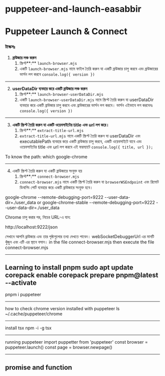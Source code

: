 # puppeteer-and-launch-easabbir

# Puppeteer Launch & Connect

### টাস্কসঃ

1. **ব্রাউজার লঞ্চ করুন**
    1. স্ক্রিপ্ট**:** `launch-browser.mjs` 
    2. একটি `launch-browser.mjs` নামে ফাইল তৈরি করুন যা একটি ব্রাউজার চালু করবে এবং ব্রাউজারের ভার্সন লগ করবে `console.log({ version })`

---

2. **userDataDir ব্যবহার করে একটি ব্রাউজার লঞ্চ করুন**
    1. স্ক্রিপ্ট**:** `launch-browser-userDataDir.mjs` 
    2. একটি `launch-browser-userDataDir.mjs` নামে স্ক্রিপ্ট তৈরি করুন যা userDataDir ব্যবহার করে একটি ব্রাউজার চালু করবে এবং ব্রাউজারের ভার্সন লগ করবে। ভার্সন এইভাবে লগ করবেনঃ `console.log({ version })`

---

3. **একটি স্ক্রিপ্ট তৈরি করুন যা একটি ওয়েবসাইটের title এবং url লগ করে।**
    1. স্ক্রিপ্ট**:** `extract-title-url.mjs` 
    2. `extract-title-url.mjs` নামে একটি স্ক্রিপ্ট তৈরি করুন যা userDataDir এবং executablePath ব্যবহার করে একটি ব্রাউজার চালু করবে, একটি ওয়েবসাইটে যাবে এবং ওয়েবসাইটের title এবং url লগ করবে এই ফরম্যাটে `console.log({ title, url });` 

To know the path: which google-chrome 

---

4. একটি স্ক্রিপ্ট তৈরি করুন যা একটি ব্রাউজারে সংযুক্ত হয়
    1. স্ক্রিপ্ট**:** `connect-browser.mjs` 
    2. `connect-browser.mjs` নামে একটি স্ক্রিপ্ট তৈরি করুন যা `browserWSEndpoint` এবং রিমোট ডিবাগিং পোর্ট ব্যবহার করে একটি ব্রাউজারে সংযুক্ত হবে।

google-chrome --remote-debugging-port=9222 --user-data-dir=./user_data
or
google-chrome-stable --remote-debugging-port=9222 --user-data-dir=./user_data

Chrome চালু করার পর, নিচের URL-এ যান:

http://localhost:9222/json

সেখানে আপনি ব্রাউজার এবং তার পৃষ্ঠাগুলোর তথ্য দেখতে পাবেন। webSocketDebuggerUrl এর মানটি খুঁজুন এবং এটি <your-websocket-id> এর স্থানে বসান। 
in the file connect-browser.mjs
then execute the file 
connect-browser.mjs

---
Learning to install pnpm
sudo apt update
corepack enable
corepack prepare pnpm@latest --activate
---

pnpm i puppeteer

---
how to check chrome version installed with puppeteer
ls ~/.cache/puppeteer/chrome

---
install tsx
npm -i -g tsx

---
running puppeteer
import puppetter from 'puppeteer'
const browser = puppeteer.launch()
const page = browser.newpage()

---
promise and function 
---